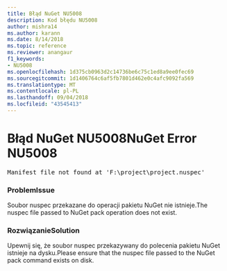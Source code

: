 ```yaml
---
title: Błąd NuGet NU5008
description: Kod błędu NU5008
author: mishra14
ms.author: karann
ms.date: 8/14/2018
ms.topic: reference
ms.reviewer: anangaur
f1_keywords:
- NU5008
ms.openlocfilehash: 1d375cb0963d2c14736be6c75c1ed8a9ee0fec69
ms.sourcegitcommit: 1d1406764c6af5fb7801d462e0c4afc9092fa569
ms.translationtype: MT
ms.contentlocale: pl-PL
ms.lasthandoff: 09/04/2018
ms.locfileid: "43545413"
---
```

# <a name="nuget-error-nu5008"></a><span data-ttu-id="030b7-103">Błąd NuGet NU5008</span><span class="sxs-lookup"><span data-stu-id="030b7-103">NuGet Error NU5008</span></span>
<pre>Manifest file not found at 'F:\project\project.nuspec'</pre>

### <a name="issue"></a><span data-ttu-id="030b7-104">Problem</span><span class="sxs-lookup"><span data-stu-id="030b7-104">Issue</span></span>

<span data-ttu-id="030b7-105">Soubor nuspec przekazane do operacji pakietu NuGet nie istnieje.</span><span class="sxs-lookup"><span data-stu-id="030b7-105">The nuspec file passed to NuGet pack operation does not exist.</span></span>


### <a name="solution"></a><span data-ttu-id="030b7-106">Rozwiązanie</span><span class="sxs-lookup"><span data-stu-id="030b7-106">Solution</span></span>

<span data-ttu-id="030b7-107">Upewnij się, że soubor nuspec przekazywany do polecenia pakietu NuGet istnieje na dysku.</span><span class="sxs-lookup"><span data-stu-id="030b7-107">Please ensure that the nuspec file passed to the NuGet pack command exists on disk.</span></span>

